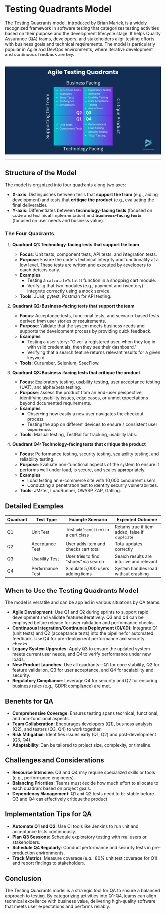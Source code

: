 # Testing Quadrants Model

The Testing Quadrants model, introduced by Brian Marick, is a widely recognized framework in software testing that categorizes testing activities based on their purpose and the development lifecycle stage. It helps Quality Assurance (QA) teams, developers, and stakeholders align testing efforts with business goals and technical requirements. The model is particularly popular in Agile and DevOps environments, where iterative development and continuous feedback are key.

<br>
<img src="./img/testingQuadrants.png" width="800">
<br>

---

## Structure of the Model

The model is organized into four quadrants along two axes:

- **X-axis**: Distinguishes between tests that **support the team** (e.g., aiding development) and tests that **critique the product** (e.g., evaluating the final deliverable).
- **Y-axis**: Differentiates between **technology-facing tests** (focused on code and technical implementation) and **business-facing tests** (focused on user needs and business value).

### The Four Quadrants

1. **Quadrant Q1: Technology-facing tests that support the team**

   - **Focus**: Unit tests, component tests, API tests, and integration tests.
   - **Purpose**: Ensure the code's technical integrity and functionality at a low level. These tests are written and executed by developers to catch defects early.
   - **Examples**:
     - Testing a `calculateTotal()` function in a shopping cart module.
     - Verifying that two modules (e.g., payment and inventory) integrate correctly using a mock service.
   - **Tools**: JUnit, pytest, Postman for API testing.

2. **Quadrant Q2: Business-facing tests that support the team**

   - **Focus**: Acceptance tests, functional tests, and scenario-based tests derived from user stories or requirements.
   - **Purpose**: Validate that the system meets business needs and supports the development process by providing quick feedback.
   - **Examples**:
     - Testing a user story: "Given a registered user, when they log in with valid credentials, then they see their dashboard."
     - Verifying that a search feature returns relevant results for a given keyword.
   - **Tools**: Cucumber, Selenium, SpecFlow.

3. **Quadrant Q3: Business-facing tests that critique the product**

   - **Focus**: Exploratory testing, usability testing, user acceptance testing (UAT), and alpha/beta testing.
   - **Purpose**: Assess the product from an end-user perspective, identifying usability issues, edge cases, or unmet expectations beyond documented requirements.
   - **Examples**:
     - Observing how easily a new user navigates the checkout process.
     - Testing the app on different devices to ensure a consistent user experience.
   - **Tools**: Manual testing, TestRail for tracking, usability labs.

4. **Quadrant Q4: Technology-facing tests that critique the product**
   - **Focus**: Performance testing, security testing, scalability testing, and reliability testing.
   - **Purpose**: Evaluate non-functional aspects of the system to ensure it performs well under load, is secure, and scales appropriately.
   - **Examples**:
     - Load testing an e-commerce site with 10,000 concurrent users.
     - Conducting a penetration test to identify security vulnerabilities.
   - **Tools**: JMeter, LoadRunner, OWASP ZAP, Gatling.

## Detailed Examples

| Quadrant | Test Type        | Example Scenario                      | Expected Outcome                               |
| -------- | ---------------- | ------------------------------------- | ---------------------------------------------- |
| Q1       | Unit Test        | Test `addItem(item)` in a cart class  | Returns true if item added, false if duplicate |
| Q2       | Acceptance Test  | User adds item and checks cart total  | Total updates correctly                        |
| Q3       | Usability Test   | User tries to find "shoes" via search | Search results are intuitive and relevant      |
| Q4       | Performance Test | Simulate 5,000 users adding items     | System handles load without crashing           |

## When to Use the Testing Quadrants Model

The model is versatile and can be applied in various situations by QA teams:

- **Agile Development**: Use Q1 and Q2 during sprints to support rapid development and validate features iteratively. Q3 and Q4 can be employed before release for user validation and performance checks.
- **Continuous Integration/Continuous Deployment (CI/CD)**: Integrate Q1 (unit tests) and Q2 (acceptance tests) into the pipeline for automated feedback. Use Q4 for pre-deployment performance and security checks.
- **Legacy System Upgrades**: Apply Q3 to ensure the updated system meets current user needs, and Q4 to verify performance under new loads.
- **New Product Launches**: Use all quadrants—Q1 for code stability, Q2 for feature validation, Q3 for user acceptance, and Q4 for scalability and security.
- **Regulatory Compliance**: Leverage Q4 for security and Q2 for ensuring business rules (e.g., GDPR compliance) are met.

## Benefits for QA

- **Comprehensive Coverage**: Ensures testing spans technical, functional, and non-functional aspects.
- **Team Collaboration**: Encourages developers (Q1), business analysts (Q2), and testers (Q3, Q4) to work together.
- **Risk Mitigation**: Identifies issues early (Q1, Q2) and post-development (Q3, Q4).
- **Adaptability**: Can be tailored to project size, complexity, or timeline.

## Challenges and Considerations

- **Resource Intensive**: Q3 and Q4 may require specialized skills or tools (e.g., performance engineers).
- **Balancing Priorities**: Teams must decide how much effort to allocate to each quadrant based on project goals.
- **Dependency Management**: Q1 and Q2 tests need to be stable before Q3 and Q4 can effectively critique the product.

## Implementation Tips for QA

- **Automate Q1 and Q2**: Use CI tools like Jenkins to run unit and acceptance tests continuously.
- **Plan Q3 Sessions**: Schedule exploratory testing with real users or stakeholders.
- **Schedule Q4 Regularly**: Conduct performance and security tests in pre-production environments.
- **Track Metrics**: Measure coverage (e.g., 80% unit test coverage for Q1) and report findings to stakeholders.

## Conclusion

The Testing Quadrants model is a strategic tool for QA to ensure a balanced approach to testing. By categorizing activities into Q1-Q4, teams can align technical excellence with business value, delivering high-quality software that meets user expectations and performs reliably.
